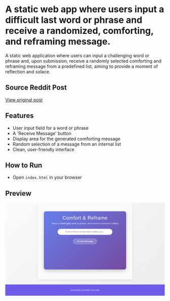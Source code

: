 # A static web app where users input a difficult last word or phrase and receive a randomized, comforting, and reframing message.

A static web application where users can input a challenging word or phrase and, upon submission, receive a randomly selected comforting and reframing message from a predefined list, aiming to provide a moment of reflection and solace.

## Source Reddit Post
[View original post](https://reddit.com/r/TrueOffMyChest/comments/1o27vx3/my_grandma_died_today_her_last_words_to_me_were/)

## Features
- User input field for a word or phrase
- A 'Receive Message' button
- Display area for the generated comforting message
- Random selection of a message from an internal list
- Clean, user-friendly interface

## How to Run
- Open `index.html` in your browser


## Preview
![Screenshot](screenshots/project_041.png)
